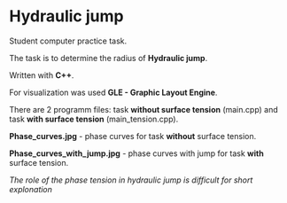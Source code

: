 # Hydraulic jump
Student computer practice task.

The task is to determine the radius of **Hydraulic jump**.

Written with **C++**. 

For visualization was used **GLE - Graphic Layout Engine**.

There are 2 programm files: task **without surface tension** (main.cpp) and task **with surface tension** (main_tension.cpp).

**Phase_curves.jpg** - phase curves for task **without** surface tension.

**Phase_curves_with_jump.jpg** - phase curves with jump for task **with** surface tension.

*The role of the phase tension in hydraulic jump is difficult for short explonation* 

